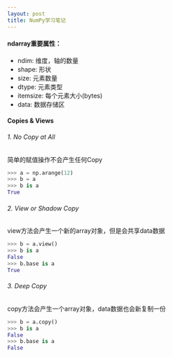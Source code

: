 ```yaml
---
layout: post
title: NumPy学习笔记
---
```


#### ndarray重要属性：
* ndim: 维度，轴的数量
* shape: 形状
* size: 元素数量
* dtype: 元素类型
* itemsize: 每个元素大小(bytes)
* data: 数据存储区

#### Copies & Views
###### 1. No Copy at All
简单的赋值操作不会产生任何Copy
~~~ Python
>>> a = np.arange(12)
>>> b = a
>>> b is a
True
~~~
###### 2. View or Shadow Copy
view方法会产生一个新的array对象，但是会共享data数据
~~~ Python
>>> b = a.view()
>>> b is a
False
>>> b.base is a
True
~~~
###### 3. Deep Copy
copy方法会产生一个array对象，data数据也会新复制一份
~~~ Python
>>> b = a.copy()
>>> b is a
False
>>> b.base is a
False
~~~
